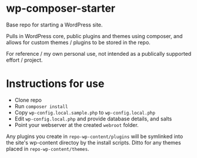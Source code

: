 # wp-composer-starter
Base repo for starting a WordPress site.

Pulls in WordPress core, public plugins and themes using composer, and allows for custom themes / plugins to be stored in the repo.

For reference / my own personal use, not intended as a publically supported effort / project.

# Instructions for use

* Clone repo
* Run `composer install`
* Copy `wp-config.local.sample.php` to `wp-config.local.php`
* Edit `wp-config.local.php` and provide database details, and salts
* Point your webserver at the created `webroot` folder.

Any plugins you create in `repo-wp-content/plugins` will be symlinked into the site's wp-content directoy by the install scripts. Ditto for any themes placed in `repo-wp-content/themes`.